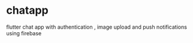 # chatapp
flutter chat app  with authentication , image upload and push notifications using firebase
